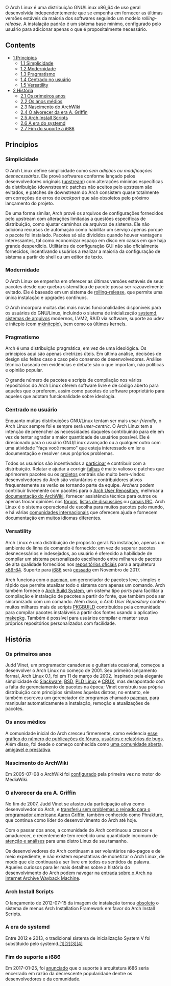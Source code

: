 O Arch Linux é uma distribuição GNU/Linux x86_64 de uso geral desenvolvida independentemente que se empenha em fornecer as últimas versões estáveis da maioria dos softwares seguindo um modelo *rolling-release*. A instalação padrão é um sistema base mínimo, configurado pelo usuário para adicionar apenas o que é propositalmente necessário.

## Contents

*   [1 Princípios](#Princ.C3.ADpios)
    *   [1.1 Simplicidade](#Simplicidade)
    *   [1.2 Modernidade](#Modernidade)
    *   [1.3 Pragmatismo](#Pragmatismo)
    *   [1.4 Centrado no usuário](#Centrado_no_usu.C3.A1rio)
    *   [1.5 Versatility](#Versatility)
*   [2 História](#Hist.C3.B3ria)
    *   [2.1 Os primeiros anos](#Os_primeiros_anos)
    *   [2.2 Os anos médios](#Os_anos_m.C3.A9dios)
    *   [2.3 Nascimento do ArchWiki](#Nascimento_do_ArchWiki)
    *   [2.4 O alvorecer da era A. Griffin](#O_alvorecer_da_era_A._Griffin)
    *   [2.5 Arch Install Scripts](#Arch_Install_Scripts)
    *   [2.6 A era do systemd](#A_era_do_systemd)
    *   [2.7 Fim do suporte a i686](#Fim_do_suporte_a_i686)

## Princípios

### Simplicidade

O Arch Linux define simplicidade como *sem adições ou modificações desnecessárias*. Ele provê softwares conforme lançado pelos desenvolvedores originais ([upstream](https://en.wikipedia.org/wiki/Upstream_(software_development) "wikipedia:Upstream (software development)")) com alterações mínimas específicas da distribuição (downstream): patches não aceitos pelo upstream são evitados, e patches de downstream do Arch consistem quase totalmente em correções de erros de *backport* que são obsoletos pelo próximo lançamento do projeto.

De uma forma similar, Arch provê os arquivos de configurações fornecidos pelo upstream com alterações limitadas a questões específicas de distribuição, como ajustar caminhos de arquivos de sistema. Ele não adiciona recursos de automação como habilitar um serviço apenas porque o pacote foi instalado. Pacotes só são divididos quando houver vantagens interessantes, tal como economizar espaço em disco em casos em que haja grande desperdício. Utilitários de configuração GUI não são oficialmente fornecidos, incentivando usuários a realizar a maioria da configuração de sistema a partir do shell ou um editor de texto.

### Modernidade

O Arch Linux se empenha em oferecer as últimas versões estáveis de seus pacotes desde que quebra sistemática de pacote possa ser razoavelmente evitado. Ele é baseado em um sistema de [rolling-release](https://en.wikipedia.org/wiki/pt:Rolling_release "wikipedia:pt:Rolling release"), que permite uma única instalação e upgrades contínuos.

O Arch incorpora muitas das mais novas funcionalidades disponíveis para os usuários do GNU/Linux, incluindo o sistema de inicialização [systemd](/index.php/Systemd "Systemd"), [sistemas de arquivos](/index.php/File_systems "File systems") modernos, LVM2, RAID via software, suporte ao udev e initcpio (com [mkinitcpio](/index.php/Mkinitcpio "Mkinitcpio")), bem como os últimos kernels.

### Pragmatismo

Arch é uma distribuição pragmática, em vez de uma ideológica. Os princípios aqui são apenas diretrizes úteis. Em última análise, decisões de design são feitas caso a caso pelo consenso de desenvolvedores. Análise técnica baseada em evidências e debate são o que importam, não políticas e opinião popular.

O grande número de pacotes e scripts de compilação nos vários repositórios do Arch Linux oferem software livre e de código aberto para aqueles que o preferem, assim como pacotes de software proprietário para aqueles que adotam funcionalidade sobre ideologia.

### Centrado no usuário

Enquanto muitas distribuições GNU/Linux tentam ser mais *user-friendly*, o Arch Linux sempre foi e sempre será *user-centric*. O Arch Linux tem a intenção de preencher as necessidades daqueles contribuindo para ele em vez de tentar agradar a maior quantidade de usuários possível. Ele é direcionado para o usuário GNU/Linux avançado ou a qualquer outro com uma atividade "faça você mesmo" que esteja interessado em ler a documentação e resolver seus próprios problemas.

Todos os usuários são incentivados a [participar](/index.php/Getting_involved_(Portugu%C3%AAs) "Getting involved (Português)") e contribuir com a distribuição. Relatar e ajudar a corrigir [falhas](https://bugs.archlinux.org/) é muito valioso e patches que aprimorem pacotes ou os [projetos](https://projects.archlinux.org/) centrais são muito bem-vindos: desenvolvedores do Arch são voluntários e contribuidores ativos frequentemente se verão se tornando parte da equipe. *Archers* podem contribuir livremente com pacotes para o [Arch User Repository](/index.php/Arch_User_Repository_(Portugu%C3%AAs) "Arch User Repository (Português)"), melhroar a [documentação do ArchWiki](/index.php/Main_page_(Portugu%C3%AAs) "Main page (Português)"), fornecer assistência técnica para outros ou apenas trocar opiniões nos [fóruns](https://bbs.archlinux.org/), [listas de discussões](https://mailman.archlinux.org/mailman/listinfo/) ou [canais IRC](/index.php/IRC_channels "IRC channels"). Arch Linux é o sistema operacional de escolha para muitos pacotes pelo mundo, e há várias [comunidades internacionais](/index.php/International_communities "International communities") que oferecem ajuda e fornecem documentação em muitos idiomas diferentes.

### Versatility

Arch Linux é uma distribuição de propósito geral. Na instalação, apenas um ambiente de linha de comando é fornecido: em vez de separar pacotes desnecessários e indesejados, ao usuário é oferecido a habilidade de compilar um sistema personalizado escolhendo entre milhares de pacotes de alta qualidade fornecidos nos [repositórios oficiais](/index.php/Reposit%C3%B3rios_oficiais "Repositórios oficiais") para a arquitetura [x86-64](https://en.wikipedia.org/wiki/pt:AMD64 "wikipedia:pt:AMD64"). Suporte para [i686](https://en.wikipedia.org/wiki/pt:I686 "wikipedia:pt:I686") será [cessado](http://www.archlinux-br.org/noticias/254/) em Novembro de 2017.

Arch funciona com o [pacman](/index.php/Pacman_(Portugu%C3%AAs) "Pacman (Português)"), um gerenciador de pacotes leve, simples e rápido que permite atualizar todo o sistema com apenas um comando. Arch também fornece o [Arch Build System](/index.php/Arch_Build_System_(Portugu%C3%AAs) "Arch Build System (Português)"), um sistema tipo *ports* para facilitar a compilação e instalação de pacotes a partir do fonte, que também pode ser sincronizado com um comando. Além disso, o *Arch User Repository* contém muitos milhares mais de scripts [PKGBUILD](/index.php/PKGBUILD_(Portugu%C3%AAs) "PKGBUILD (Português)") contribuídos pela comunidade para compilar pacotes instaláveis a partir dos fontes usando o aplicativo [makepkg](/index.php/Makepkg_(Portugu%C3%AAs) "Makepkg (Português)"). Também é possível para usuários compilar e manter seus próprios repositórios personalizados com facilidade.

## História

### Os primeiros anos

Judd Vinet, um programador canadense e guitarrista ocasional, começou a desenvolver o Arch Linux no começo de 2001\. Seu primeiro lançamento formal, Arch Linux 0.1, foi em 11 de março de 2002\. Inspirado pela elegante simplicidade do [Slackware](http://www.slackware.com/), [BSD](https://en.wikipedia.org/wiki/pt:Berkeley_Software_Distribution "wikipedia:pt:Berkeley Software Distribution"), [PLD Linux](http://www.pld-linux.org/) e [CRUX](http://crux.nu/), mas desapontado com a falta de gerenciamento de pacotes na época; Vinet construiu sua própria distribuição com princípios similares àquelas distros; no entanto, ele também escreveu um gerenciador de programas chamado [pacman](/index.php/Pacman_(Portugu%C3%AAs) "Pacman (Português)"), para manipular automaticamente a instalação, remoção e atualizações de pacotes.

### Os anos médios

A comunidade inicial do Arch cresceu firmemente, como evidencia [esse gráfico do número de publicações de fóruns, usuários e relatórios de bugs](https://dev.archlinux.org/~dan/archstats.svg). Além disso, foi desde o começo conhecida como [uma comunidade aberta, amigável e prestativa](http://www.osnews.com/story/4827).

### Nascimento do ArchWiki

Em 2005-07-08 o ArchWiki foi [configurado](/index.php/ArchWiki:About_(Portugu%C3%AAs)#Hist.C3.B3ria "ArchWiki:About (Português)") pela primeira vez no motor do MediaWiki.

### O alvorecer da era A. Griffin

No fim de 2007, Judd Vinet se afastou da participação ativa como desenvolvedor do Arch, e [transferiu sem problemas o reinado para o programador americano Aaron Griffin](https://bbs.archlinux.org/viewtopic.php?id=38024), também conhecido como Phrakture, que continua como líder do desenvolvimento do Arch até hoje.

Com o passar dos anos, a comunidade do Arch continuou a crescer e amadurecer, e recentemente tem recebido uma quantidade incomum de [atenção e análises](/index.php/Arch_Linux_press_coverage "Arch Linux press coverage") para uma distro Linux de seu tamanho.

Os desenvolvedores do Arch continuam a ser voluntários não-pagos e de meio expediente, e não existem expectativas de monetizar o Arch Linux, de modo que ele continuará a ser livre em todos os sentidos da palavra. Aqueles curiosos para ler mais detalhes sobre a história do desenvolvimento do Arch podem navegar na [entrada sobre o Arch na Internet Archive Wayback Machine](http://web.archive.org/web/*/archlinux.org).

### Arch Install Scripts

O lançamento de 2012-07-15 da imagem de instalação tornou [obsoleto](http://www.archlinux-br.org/noticias/192/) o sistema de menus Arch Installation Framework em favor do Arch Install Scripts.

### A era do systemd

Entre 2012 e 2013, o tradicional sistema de inicialização System V foi substituído pelo systemd.[[1]](http://www.archlinux-br.org/noticias/199/)[[2]](http://www.archlinux-br.org/noticias/200/)[[3]](http://www.archlinux-br.org/noticias/204/)[[4]](http://www.archlinux-br.org/noticias/207/)

### Fim do suporte a i686

Em 2017-01-25, foi [anunciado](http://www.archlinux-br.org/noticias/254/) que o suporte à arquitetura i686 seria encerrado em razão da decrescente popularidade dentre os desenvolvedores e da comunidade.